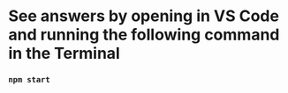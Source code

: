 # See answers by opening in VS Code and running the following command in the Terminal

### `npm start`
